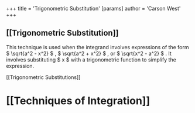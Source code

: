 +++
 title = 'Trigonometric Substitution'
[params]
	author = 'Carson West'
+++
## [[Trigonometric Substitution]] 
This technique is used when the integrand involves expressions of the form  $ \sqrt{a^2 - x^2} $ ,  $ \sqrt{a^2 + x^2} $ , or  $ \sqrt{x^2 - a^2} $ .  It involves substituting  $ x $  with a trigonometric function to simplify the expression.

[[Trigonometric Substitutions]]

# [[Techniques of Integration]]